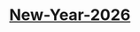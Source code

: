# [New-Year-2026]([https://iqbalhossainmohon.github.io/New-Year-2024/](https://iqbalhossainmohon.github.io/new-year2026/))
